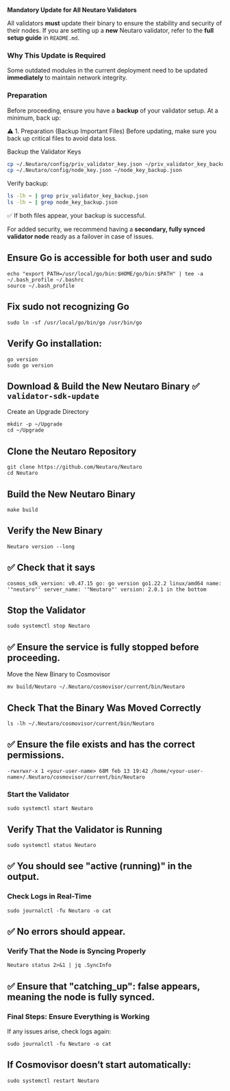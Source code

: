 **Mandatory Update for All Neutaro Validators**  

All validators **must** update their binary to ensure the stability and security of their nodes. If you are setting up a **new** Neutaro validator, refer to the **full setup guide** in `README.md`.

### **Why This Update is Required**
Some outdated modules in the current deployment need to be updated **immediately** to maintain network integrity.  

### **Preparation**
Before proceeding, ensure you have a **backup** of your validator setup. At a minimum, back up:  

:warning: 1. Preparation (Backup Important Files)
Before updating, make sure you back up critical files to avoid data loss.

Backup the Validator Keys

```bash
cp ~/.Neutaro/config/priv_validator_key.json ~/priv_validator_key_backup.json
cp ~/.Neutaro/config/node_key.json ~/node_key_backup.json
```

Verify backup:
```bash
ls -lh ~ | grep priv_validator_key_backup.json
ls -lh ~ | grep node_key_backup.json
```
:white_check_mark: If both files appear, your backup is successful.

For added security, we recommend having a **secondary, fully synced validator node** ready as a failover in case of issues.

## Ensure Go is accessible for both user and sudo
```shell
echo "export PATH=/usr/local/go/bin:$HOME/go/bin:$PATH" | tee -a ~/.bash_profile ~/.bashrc
source ~/.bash_profile
```

## Fix sudo not recognizing Go
```shell
sudo ln -sf /usr/local/go/bin/go /usr/bin/go
```

## Verify Go installation:
```shell
go version
sudo go version
```

## Download & Build the New Neutaro Binary ✅ **`validator-sdk-update`**  

Create an Upgrade Directory
```shell
mkdir -p ~/Upgrade
cd ~/Upgrade
```

## Clone the Neutaro Repository
```shell
git clone https://github.com/Neutaro/Neutaro
cd Neutaro
```

## Build the New Neutaro Binary
```shell
make build
```

## Verify the New Binary
```shell
Neutaro version --long
```

## :white_check_mark: Check that it says
`cosmos_sdk_version: v0.47.15
go: go version go1.22.2 linux/amd64
name: '"neutaro"'
server_name: '"Neutaro"'
version: 2.0.1 in the bottom
`

## Stop the Validator
```shell
sudo systemctl stop Neutaro
```

## :white_check_mark: Ensure the service is fully stopped before proceeding.

Move the New Binary to Cosmovisor
```shell
mv build/Neutaro ~/.Neutaro/cosmovisor/current/bin/Neutaro
```

## Check That the Binary Was Moved Correctly
```shell
ls -lh ~/.Neutaro/cosmovisor/current/bin/Neutaro
```
## :white_check_mark: Ensure the file exists and has the correct permissions.
`-rwxrwxr-x 1 <your-user-name> 68M feb 13 19:42 /home/<your-user-name>/.Neutaro/cosmovisor/current/bin/Neutaro`
### Start the Validator
```shell
sudo systemctl start Neutaro
```

## Verify That the Validator is Running


```shell
sudo systemctl status Neutaro
```

## :white_check_mark: You should see "active (running)" in the output.

### Check Logs in Real-Time
```shell
sudo journalctl -fu Neutaro -o cat
```

## :white_check_mark: No errors should appear.

 ### Verify That the Node is Syncing Properly
```shell
Neutaro status 2>&1 | jq .SyncInfo
```

## :white_check_mark: Ensure that "catching_up": false appears, meaning the node is fully synced.

### Final Steps: Ensure Everything is Working

If any issues arise, check logs again:
```shell
sudo journalctl -fu Neutaro -o cat
```

## If Cosmovisor doesn’t start automatically:
```shell
sudo systemctl restart Neutaro
```
